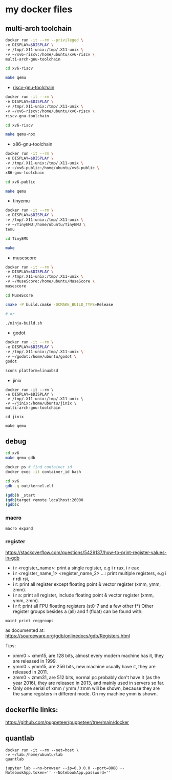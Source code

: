 # my docker files

## multi-arch toolchain

```sh
docker run -it --rm --privileged \
-e DISPLAY=$DISPLAY \
-v /tmp/.X11-unix:/tmp/.X11-unix \
-v ~/xv6-riscv:/home/ubuntu/xv6-riscv \
multi-arch-gnu-toolchain

cd xv6-riscv

make qemu
```

* [riscv-gnu-toolchain](https://github.com/riscv-collab/riscv-gnu-toolchain)

```sh
docker run -it --rm \
-e DISPLAY=$DISPLAY \
-v /tmp/.X11-unix:/tmp/.X11-unix \
-v ~/xv6-riscv:/home/ubuntu/xv6-riscv \
riscv-gnu-toolchain

cd xv6-riscv

make qemu-nox
```

* x86-gnu-toolchain

```sh
docker run -it --rm \
-e DISPLAY=$DISPLAY \
-v /tmp/.X11-unix:/tmp/.X11-unix \
-v ~/xv6-public:/home/ubuntu/xv6-public \
x86-gnu-toolchain

cd xv6-public

make qemu
```

* tinyemu

```sh
docker run -it --rm \
-e DISPLAY=$DISPLAY \
-v /tmp/.X11-unix:/tmp/.X11-unix \
-v ~/TinyEMU:/home/ubuntu/TinyEMU \
temu

cd TinyEMU

make
```

* musescore

```sh
docker run -it --rm \
-e DISPLAY=$DISPLAY \
-v /tmp/.X11-unix:/tmp/.X11-unix \
-v ~/MuseScore:/home/ubuntu/MuseScore \
musescore

cd MuseScore

cmake -P build.cmake -DCMAKE_BUILD_TYPE=Release

# or

./ninja-build.sh
```

* godot

```sh
docker run -it --rm \
-e DISPLAY=$DISPLAY \
-v /tmp/.X11-unix:/tmp/.X11-unix \
-v ~/godot:/home/ubuntu/godot \
godot

scons platform=linuxbsd
```

* jinix
```
docker run -it --rm \
-e DISPLAY=$DISPLAY \
-v /tmp/.X11-unix:/tmp/.X11-unix \
-v ~/jinix:/home/ubuntu/jinix \
multi-arch-gnu-toolchain

cd jinix

make qemu
```

## debug

```sh
cd xv6
make qemu-gdb
```

```sh
docker ps # find container id
docker exec -it container_id bash
```

```sh
cd xv6
gdb -q out/kernel.elf

(gdb)b _start
(gdb)target remote localhost:26000
(gdb)c
```

### macro

`macro expand`

### register

https://stackoverflow.com/questions/5429137/how-to-print-register-values-in-gdb

* i r <register_name>: print a single register, e.g i r rax, i r eax
* i r <register_name_1> <register_name_2> ...: print multiple registers, e.g i r rdi rsi,
* i r: print all register except floating point & vector register (xmm, ymm, zmm).
* i r a: print all register, include floating point & vector register (xmm, ymm, zmm).
* i r f: print all FPU floating registers (st0-7 and a few other f*)
Other register groups besides a (all) and f (float) can be found with:

`maint print reggroups`

as documented at: https://sourceware.org/gdb/onlinedocs/gdb/Registers.html

Tips:

* xmm0 ~ xmm15, are 128 bits, almost every modern machine has it, they are released in 1999.
* ymm0 ~ ymm15, are 256 bits, new machine usually have it, they are released in 2011.
* zmm0 ~ zmm31, are 512 bits, normal pc probably don't have it (as the year 2016), they are released in 2013, and mainly used in servers so far.
* Only one serial of xmm / ymm / zmm will be shown, because they are the same registers in different mode. On my machine ymm is shown.

## dockerfile links:

https://github.com/puppeteer/puppeteer/tree/main/docker

## quantlab

```
docker run -it --rm --net=host \
-v ~/lab:/home/ubuntu/lab
quantlab

jupyter lab --no-browser --ip=0.0.0.0 --port=8888 --NotebookApp.token='' --NotebookApp.password=''
```